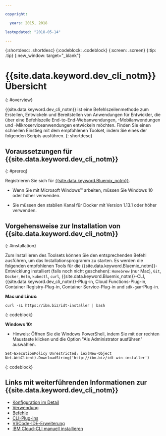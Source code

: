 ```yaml
---

copyright:

  years: 2015, 2018

lastupdated: "2018-05-14"

---
```


{:shortdesc: .shortdesc}
{:codeblock: .codeblock}
{:screen: .screen}
{:tip: .tip}
{:new_window: target="_blank"}

# {{site.data.keyword.dev_cli_notm}} Übersicht
{: #overview}

{{site.data.keyword.dev_cli_notm}} ist eine Befehlszeilenmethode zum Erstellen, Entwickeln und Bereitstellen von Anwendungen für Entwickler, die über eine Befehlszeile End-to-End-Webanwendungen, -Mobilanwendungen und -Mikroserviceanwendungen entwickeln möchten.
Finden Sie einen schnellen Einstieg mit dem empfohlenen Toolset, indem Sie eines der folgenden Scripts ausführen.
{: shortdesc} 

## Voraussetzungen für {{site.data.keyword.dev_cli_notm}}
{: #prereq}

Registrieren Sie sich für [{{site.data.keyword.Bluemix_notm}}](http://ibm.biz/ibm-registration).

* Wenn Sie mit Microsoft Windows&trade; arbeiten, müssen Sie Windows 10 oder höher verwenden.

* Sie müssen den stabilen Kanal für Docker mit Version 1.13.1 oder höher verwenden.

## Vorgehensweise zur Installation von {{site.data.keyword.dev_cli_notm}}
{: #installation}

Zum Installieren des Toolsets können Sie den entsprechenden Befehl ausführen, um das Installationsprogramm zu starten. Es werden die folgenden empfohlenen Tools für die {{site.data.keyword.Bluemix_notm}}-Entwicklung installiert (falls noch nicht geschehen): `Homebrew` (nur Mac), `Git`, `Docker`, `Helm`, `kubectl`, `curl`, {{site.data.keyword.Bluemix_notm}}-CLI, {{site.data.keyword.dev_cli_notm}}-Plug-in, Cloud Functions-Plug-in, Container Registry-Plug-in, Container Service-Plug-in und `sdk-gen`-Plug-in. 

**Mac und Linux:**

```
curl -sL https://ibm.biz/idt-installer | bash
```
{: codeblock}


**Windows 10:**

* Hinweis: Öffnen Sie die Windows PowerShell, indem Sie mit der rechten Maustaste klicken und die Option "Als Administrator ausführen" auswählen.

```
Set-ExecutionPolicy Unrestricted; iex(New-Object Net.WebClient).DownloadString('http://ibm.biz/idt-win-installer')
```
{: codeblock}


## Links mit weiterführenden Informationen zur {{site.data.keyword.dev_cli_notm}}

- [Konfiguration im Detail](/docs/cli/idt/setting_up_idt.html)
- [Verwendung](/docs/cli/idt/index.html)
- [Befehle](/docs/cli/idt/commands.html)
- [CLI-Plug-ins](/docs/cli/reference/bluemix_cli/extend_cli.html)
- [VSCode-IDE-Erweiterung](/docs/cli/idt/vscode.html)
- [IBM Cloud-CLI manuell installieren](/docs/cli/reference/bluemix_cli/get_started.html)
